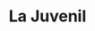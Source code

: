 ---
title: "La Juvenil"
url: /ciudad-autonoma-de-buenos-aires/la-juvenil-avenida-corrientes/
shop: pasta
---